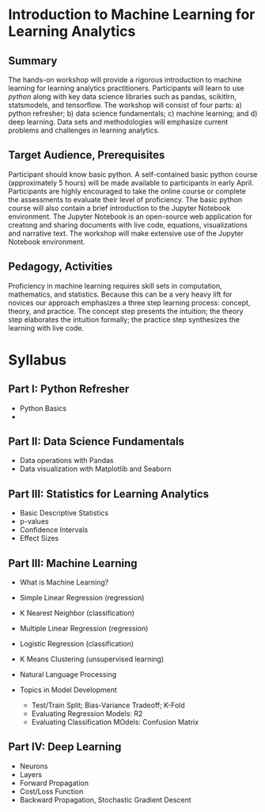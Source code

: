 # Introduction to Machine Learning for Learning Analytics

## Summary

The hands-on workshop will provide a rigorous introduction to machine learning for learning analytics practitioners. Participants will learn to use <i>python</i> along with key data science libraries such as pandas, scikitlrn, statsmodels, and tensorflow. The workshop will consist of four parts: a) python refresher; b) data science fundamentals; c) machine learning; and d) deep learning. Data sets and methodologies will emphasize current problems and challenges in learning analytics. 

## Target Audience, Prerequisites

Participant should know basic python. A self-contained basic python course (approximately 5 hours) will be made available to participants in early April. Participants are highly encouraged to take the online course or complete the assessments to evaluate their level of proficiency. The basic python course will also contain a brief introduction to the Jupyter Notebook environment.  The Jupyter Notebook is an open-source web application for creatong and sharing documents with live code, equations, visualizations and narrative text. The workshop will make extensive use of the Jupyter Notebook environment.

## Pedagogy, Activities

Proficiency in machine learning requires skill sets in computation, mathematics, and statistics. Because this can be a very heavy lift for novices our approach emphasizes a three step learning process: concept, theory, and practice. The concept step presents the intuition; the theory step elaborates the intuition formally; the practice step synthesizes the learning with live code.

# Syllabus


## Part I: Python Refresher

  * Python Basics
  * 


## Part II: Data Science Fundamentals

  * Data operations with Pandas
  * Data visualization with Matplotlib and Seaborn
  
## Part III: Statistics for Learning Analytics
  * Basic Descriptive Statistics
  * p-values
  * Confidence Intervals
  * Effect Sizes
  
## Part III: Machine Learning


  * What is Machine Learning?

  * Simple Linear Regression (regression)

  * K Nearest Neighbor (classification)

  * Multiple Linear Regression (regression)

  * Logistic Regression (classification)

  * K Means Clustering (unsupervised learning)

  * Natural Language Processing

  * Topics in Model Development

    * Test/Train Split; Bias-Variance Tradeoff; K-Fold
    * Evaluating Regression Models: R2
    * Evaluating Classification MOdels: Confusion Matrix
    
    
## Part IV: Deep Learning
   * Neurons
   * Layers
   * Forward Propagation
   * Cost/Loss Function
   * Backward Propagation, Stochastic Gradient Descent

  
  
  
  


